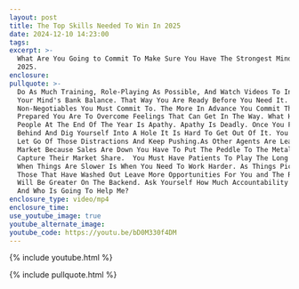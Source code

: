 ```yaml
---
layout: post
title: The Top Skills Needed To Win In 2025
date: 2024-12-10 14:23:00
tags:
excerpt: >-
  What Are You Going to Commit To Make Sure You Have The Strongest Mindset In
  2025. 
enclosure:
pullquote: >-
  Do As Much Training, Role-Playing As Possible, And Watch Videos To Invest In
  Your Mind's Bank Balance. That Way You Are Ready Before You Need It. Find 3
  Non-Negotiables You Must Commit To. The More In Advance You Commit The More
  Prepared You Are To Overcome Feelings That Can Get In The Way. What Hurts
  People At The End Of The Year Is Apathy. Apathy Is Deadly. Once You Fall
  Behind And Dig Yourself Into A Hole It Is Hard To Get Out Of It. You Have To
  Let Go Of Those Distractions And Keep Pushing.As Other Agents Are Leaving The
  Market Because Sales Are Down You Have To Put The Peddle To The Metal And
  Capture Their Market Share.  You Must Have Patients To Play The Long Game.
  When Things Are Slower Is When You Need To Work Harder. As Things Pick Back Up
  Those That Have Washed Out Leave More Opportunities For You and The Rewards
  Will Be Greater On The Backend. Ask Yourself How Much Accountability Do I Need
  And Who Is Going To Help Me?
enclosure_type: video/mp4
enclosure_time:
use_youtube_image: true
youtube_alternate_image:
youtube_code: https://youtu.be/bD0M330f4DM
---
```

{% include youtube.html %}

{% include pullquote.html %}